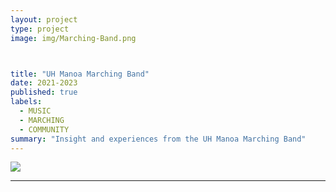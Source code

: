 ```yaml
---
layout: project
type: project
image: img/Marching-Band.png



title: "UH Manoa Marching Band"
date: 2021-2023
published: true
labels:
  - MUSIC
  - MARCHING
  - COMMUNITY
summary: "Insight and experiences from the UH Manoa Marching Band"
---
```


<img class="img-fluid" src="(https://as1.ftcdn.net/v2/jpg/05/71/15/68/1000_F_571156847_6FtJXvffGNk2K4PSlorTa9C89FBiJUjx.jpg)">




<hr>

